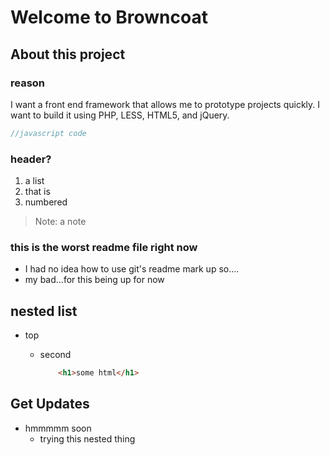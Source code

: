Welcome to Browncoat
==================


## About this project

### reason

I want a front end framework that allows me to prototype projects quickly. I want to build it using PHP, LESS, HTML5, and jQuery. 



``` javascript
//javascript code
```


### header?

1. a list
1. that is
1. numbered

> Note: a note




### this is the worst readme file right now

- I had no idea how to use git's readme mark up so....
- my bad...for this being up for now




## nested list


- top

	- second

		``` html
			<h1>some html</h1>
		```


## Get Updates

- hmmmmm soon
	- trying this nested thing



